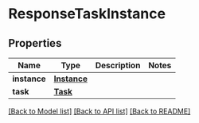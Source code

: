 # ResponseTaskInstance

## Properties
Name | Type | Description | Notes
------------ | ------------- | ------------- | -------------
**instance** | [**Instance**](Instance.md) |  | 
**task** | [**Task**](Task.md) |  | 

[[Back to Model list]](../README.md#documentation-for-models) [[Back to API list]](../README.md#documentation-for-api-endpoints) [[Back to README]](../README.md)


